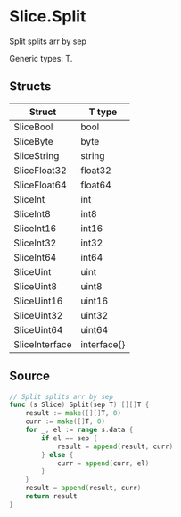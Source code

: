 # Slice.Split

Split splits arr by sep

Generic types: T.

## Structs

| Struct | T type |
| ------ | ------ |
| SliceBool | bool |
| SliceByte | byte |
| SliceString | string |
| SliceFloat32 | float32 |
| SliceFloat64 | float64 |
| SliceInt | int |
| SliceInt8 | int8 |
| SliceInt16 | int16 |
| SliceInt32 | int32 |
| SliceInt64 | int64 |
| SliceUint | uint |
| SliceUint8 | uint8 |
| SliceUint16 | uint16 |
| SliceUint32 | uint32 |
| SliceUint64 | uint64 |
| SliceInterface | interface{} |


## Source

```go
// Split splits arr by sep
func (s Slice) Split(sep T) [][]T {
	result := make([][]T, 0)
	curr := make([]T, 0)
	for _, el := range s.data {
		if el == sep {
			result = append(result, curr)
		} else {
			curr = append(curr, el)
		}
	}
	result = append(result, curr)
	return result
}
```